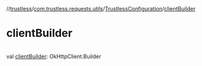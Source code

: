 //[trustless](../../../index.md)/[com.trustless.requests.utils](../index.md)/[TrustlessConfiguration](index.md)/[clientBuilder](client-builder.md)

# clientBuilder

\
val [clientBuilder](client-builder.md): OkHttpClient.Builder
